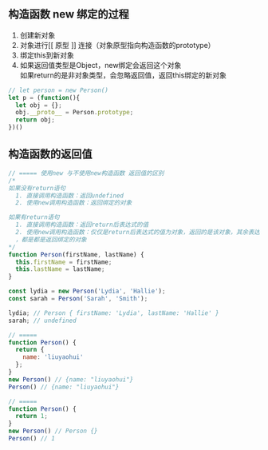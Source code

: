 ## 构造函数 new 绑定的过程
1. 创建新对象
2. 对象进行[[ 原型 ]] 连接（对象原型指向构造函数的prototype）
3. 绑定this到新对象
4. 如果返回值类型是Object，new绑定会返回这个对象     
  如果return的是非对象类型，会忽略返回值，返回this绑定的新对象

```js
// let person = new Person()
let p = (function(){
  let obj = {};
  obj.__proto__ = Person.prototype;
  return obj;
})()
```


## 构造函数的返回值
```js
// ===== 使用new 与不使用new构造函数 返回值的区别
/*
如果没有return语句
  1. 直接调用构造函数：返回undefined
  2. 使用new调用构造函数：返回绑定的对象

如果有return语句
  1. 直接调用构造函数：返回return后表达式的值
  2. 使用new调用构造函数：仅仅是return后表达式的值为对象，返回的是该对象，其余表达式的值
  ，都是都是返回绑定的对象
*/
function Person(firstName, lastName) {
  this.firstName = firstName;
  this.lastName = lastName;
}

const lydia = new Person('Lydia', 'Hallie');
const sarah = Person('Sarah', 'Smith');

lydia; // Person { firstName: 'Lydia', lastName: 'Hallie' }
sarah; // undefined

// =====
function Person() {
  return {
    name: 'liuyaohui'
  };
}
new Person() // {name: "liuyaohui"}
Person() // {name: "liuyaohui"}

// =====
function Person() {
  return 1;
}
new Person() // Person {}
Person() // 1
```